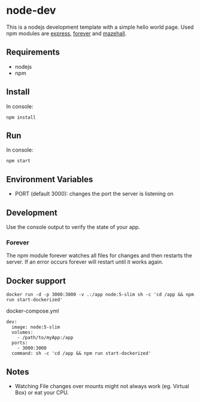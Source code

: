 # node-dev

This is a nodejs development template with a simple hello world page. 
Used npm modules are [express](https://www.npmjs.com/package/express), [forever](https://www.npmjs.com/package/forever) and [mazehall](https://www.npmjs.com/package/mazehall).

## Requirements

- nodejs
- npm

## Install

In console:

    npm install
    

## Run

In console:

    npm start

## Environment Variables

- PORT (default 3000): changes the port the server is listening on
    
## Development

Use the console output to verify the state of your app.

### Forever

The npm module forever watches all files for changes and then restarts the server. If an error occurs forever will restart until it works again.

## Docker support

    docker run -d -p 3000:3000 -v .:/app node:5-slim sh -c 'cd /app && npm run start-dockerized' 

docker-compose.yml

    dev:
      image: node:5-slim
      volumes:
        - /path/to/myApp:/app
      ports:
        - 3000:3000
      command: sh -c 'cd /app && npm run start-dockerized'
      
      
## Notes

- Watching File changes over mounts might not always work (eg. Virtual Box) or eat your CPU.
